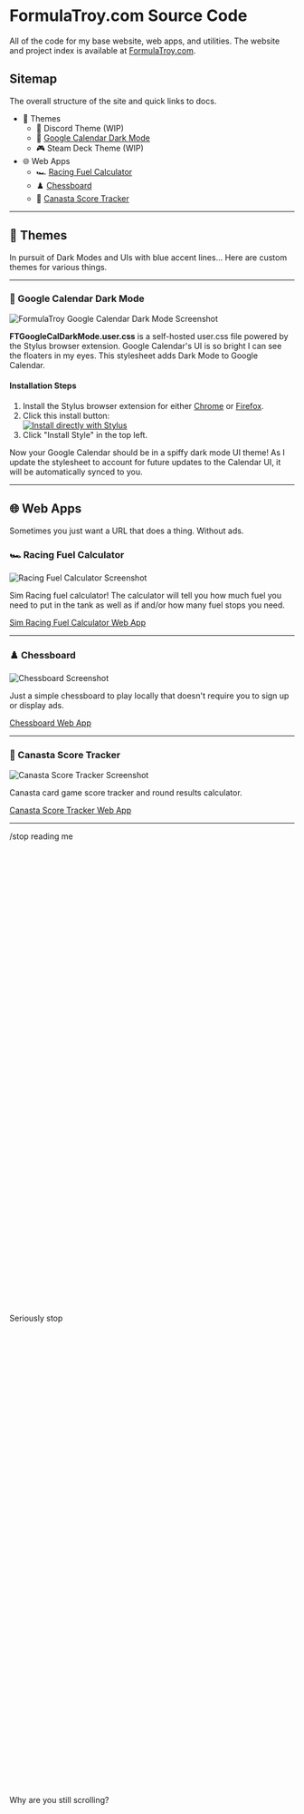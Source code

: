 # FormulaTroy.com Source Code

All of the code for my base website, web apps, and utilities. The website and project index is available at [FormulaTroy.com](https://formulatroy.com).

## Sitemap

The overall structure of the site and quick links to docs.

- 🎨 Themes
  - 💬 Discord Theme (WIP)
  - 📅 [Google Calendar Dark Mode](https://github.com/FormulaTroy/FormulaTroy.com#-google-calendar-dark-mode)
  - 🎮 Steam Deck Theme (WIP)
- 🌐 Web Apps
  - 🏎️ [Racing Fuel Calculator](https://github.com/FormulaTroy/FormulaTroy.com#%EF%B8%8F-racing-fuel-calculator)
  - ♟️ [Chessboard](https://github.com/FormulaTroy/FormulaTroy.com#%EF%B8%8F-chessboard)
  - 🎴 [Canasta Score Tracker](https://github.com/FormulaTroy/FormulaTroy.com#-canasta-score-tracker)

---------------------------

## 🎨 Themes

In pursuit of Dark Modes and UIs with blue accent lines... Here are custom themes for various things.

---------------------------

### 📅 Google Calendar Dark Mode

![FormulaTroy Google Calendar Dark Mode Screenshot](https://formulatroy.github.io/FormulaTroy.com/img/projects/ftgcdm.png)

**FTGoogleCalDarkMode.user.css** is a self-hosted user.css file powered by the Stylus browser extension. Google Calendar's UI is so bright I can see the floaters in my eyes. This stylesheet adds Dark Mode to Google Calendar.

#### Installation Steps

1. Install the Stylus browser extension for either [Chrome](https://chrome.google.com/webstore/detail/stylus/clngdbkpkpeebahjckkjfobafhncgmne) or [Firefox](https://addons.mozilla.org/firefox/addon/styl-us/).
2. Click this install button:<br>
[![Install directly with Stylus](https://img.shields.io/badge/Install%20directly%20with-Stylus-238b8b.svg)](https://formulatroy.github.io/FormulaTroy.com/theme/google-cal-dark/FTGoogleCalDarkMode.user.css)
3. Click "Install Style" in the top left.

Now your Google Calendar should be in a spiffy dark mode UI theme! As I update the stylesheet to account for future updates to the Calendar UI, it will be automatically synced to you.

---------------------------

## 🌐 Web Apps

Sometimes you just want a URL that does a thing. Without ads.

### 🏎️ Racing Fuel Calculator

![Racing Fuel Calculator Screenshot](https://formulatroy.github.io/FormulaTroy.com/img/projects/racingcalc.png)

Sim Racing fuel calculator! The calculator will tell you how much fuel you need to put in the tank as well as if and/or how many fuel stops you need.

[Sim Racing Fuel Calculator Web App](https://formulatroy.com/app/racing-calculator/)

---------------------------

### ♟️ Chessboard

![Chessboard Screenshot](https://formulatroy.github.io/FormulaTroy.com/img/projects/chess.png)

Just a simple chessboard to play locally that doesn't require you to sign up or display ads.

[Chessboard Web App](https://formulatroy.com/app/chess/)

---------------------------

### 🎴 Canasta Score Tracker

![Canasta Score Tracker Screenshot](https://formulatroy.github.io/FormulaTroy.com/img/projects/canasta.png)

Canasta card game score tracker and round results calculator.

[Canasta Score Tracker Web App](https://formulatroy.com/app/canasta/)

---------------------------

/stop reading me
<br><br><br><br><br><br><br><br><br><br><br><br><br><br><br><br><br><br><br><br><br><br><br><br><br><br><br><br><br><br><br><br><br><br><br><br><br><br><br><br><br><br><br><br><br><br><br><br><br><br>
Seriously stop
<br><br><br><br><br><br><br><br><br><br><br><br><br><br><br><br><br><br><br><br><br><br><br><br><br><br><br><br><br><br><br><br><br><br><br><br><br><br><br><br><br><br><br><br><br><br><br><br><br><br>
Why are you still scrolling?
<br><br><br><br><br><br><br><br><br><br><br><br><br><br><br><br><br><br><br><br><br><br><br><br><br><br><br><br><br><br><br><br><br><br><br><br><br><br><br><br><br><br><br><br><br><br><br><br><br><br>
The End 😊
